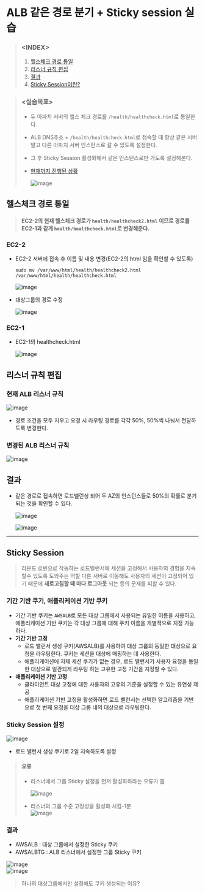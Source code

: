 # ALB 같은 경로 분기 + Sticky session 실습

> ### \<INDEX>
> 1. [헬스체크 경로 통일](#헬스체크-경로-통일)
> 2. [리스너 규칙 편집](#리스너-규칙-편집)
> 3. [결과](#결과)
> 4. [Sticky Session이란?](#Sticky-Session이란)

> ### \<실습목표>
> - 두 아파치 서버의 헬스 체크 경로를 `/health/healthcheck.html`로 통일한다.
> - ALB DNS주소 + `/health/healthcheck.html`로 접속할 때 항상 같은 서버 말고 다른 아파치 서버 인스턴스로 갈 수 있도록 설정한다.
> - 그 후 Sticky Session 활성화해서 같은 인스턴스로만 가도록 설정해본다.
> - [현재까지 진행된 상황](https://github.com/Clary0122/AWS/blob/main/%EC%8B%A4%EC%8A%B5%20-%20ALB%20%EB%8C%80%EC%83%81%EA%B7%B8%EB%A3%B9%20%ED%8F%AC%ED%8A%B8%208088%EB%A1%9C%20%EB%B3%80%EA%B2%BD.md#alb-%EB%8C%80%EC%83%81%EA%B7%B8%EB%A3%B9-%ED%8F%AC%ED%8A%B8-8088%EB%A1%9C-%EB%B3%80%EA%B2%BD)
>   
>   ![image](https://user-images.githubusercontent.com/79209568/170168223-38cd1161-3d98-42ed-b6af-e65a5981cfa7.png)


## 헬스체크 경로 통일
> #### EC2-2의 현재 헬스체크 경로가 `health/healthcheck2.html` 이므로 경로를 EC2-1과 같게 `health/healthcheck.html`로 변경해준다.

### EC2-2
- EC2-2 서버에 접속 후 이름 및 내용 변경(EC2-2의 html 임을 확인할 수 있도록)
  ```
  sudo mv /var/www/html/health/healthcheck2.html /var/www/html/health/healthcheck.html
  ```
  ![image](https://user-images.githubusercontent.com/79209568/170163502-0866ad98-4c65-4374-860a-dd61a5e5e1c3.png)
- 대상그룹의 경로 수정  
  
  ![image](https://user-images.githubusercontent.com/79209568/170164733-511c3ed5-2605-4d73-a757-b220bd152d5d.png)

### EC2-1
- EC2-1의 healthcheck.html  
  
  ![image](https://user-images.githubusercontent.com/79209568/170163632-8d506188-3ad3-43d9-87bb-982ee10cc533.png)

## 리스너 규칙 편집
### 현재 ALB 리스너 규칙
![image](https://user-images.githubusercontent.com/79209568/170164170-0d4ebb00-59e9-4aa0-b085-fe5acd71a1a8.png)
- 경로 조건을 모두 지우고 요청 시 라우팅 경로를 각각 50%, 50%씩 나눠서 전달하도록 변경한다.
### 변경된 ALB 리스너 규칙
![image](https://user-images.githubusercontent.com/79209568/170165109-6dfc75fd-2fd0-4871-bfae-153a360d9fa1.png)

## 결과
- 같은 경로로 접속하면 로드밸런싱 되어 두 AZ의 인스턴스들로 50%의 확률로 분기되는 것을 확인할 수 있다.  
  
  ![image](https://user-images.githubusercontent.com/79209568/170165599-1f7eaf4f-e92a-4dea-9433-3642efd973c5.png)  
  
  ![image](https://user-images.githubusercontent.com/79209568/170165667-e5706027-ecc6-4129-aec0-4b91b8391005.png)

<hr>

## Sticky Session
> 라운드 로빈으로 작동하는 로드벨런서에 세션을 고정해서 사용자의 경험을 지속할수 있도록 도와주는 역할
> 다른 서버로 이동해도 사용자의 세션이 고정되어 있기 때문에 **새로고침할 때 마다 로그아웃** 되는 등의 문제를 피할 수 있다. 
### 기간 기반 쿠기, 애플리케이션 기반 쿠키
- 기간 기반 쿠키는 `AWSALB`로 모든 대상 그룹에서 사용되는 유일한 이름을 사용하고, 애플리케이션 기반 쿠키는 각 대상 그룹에 대해 쿠키 이름을 개별적으로 지정 가능하다.
- **기간 기반 고정**
  - 로드 밸런서 생성 쿠키(AWSALB)를 사용하여 대상 그룹의 동일한 대상으로 요청을 라우팅한다. 쿠키는 세션을 대상에 매핑하는 데 사용한다.
  - 애플리케이션에 자체 세션 쿠키가 없는 경우, 로드 밸런서가 사용자 요청을 동일한 대상으로 일관되게 라우팅 하는 고유한 고정 기간을 지정할 수 있다.
- **애플리케이션 기반 고정**
  - 클라이언트 대상 고정에 대한 사용자의 고유의 기준을 설정할 수 있는 유연성 제공
  - 애플리케이션 기반 고정을 활성화하면 로드 밸런서는 선택한 알고리즘을 기반으로 첫 번째 요청을 대상 그룹 내의 대상으로 라우팅한다. 
### Sticky Session 설정
![image](https://user-images.githubusercontent.com/79209568/170184291-879d9eac-8698-4f78-9542-b78a00cbab6f.png)
- 로드 밸런서 생성 쿠키로 2일 지속하도록 설정
> #### 오류
> - 리스너에서 그룹 Sticky 설정을 먼저 활성화하라는 오류가 뜸   
>   
>   ![image](https://user-images.githubusercontent.com/79209568/170188359-48698fc3-97fc-409c-853a-98a66082a63f.png)
> - 리스너의 그룹 수준 고정성을 활성화 시킴-1분  
>   ![image](https://user-images.githubusercontent.com/79209568/170188925-5bdf3d59-2fb9-4915-9214-d24c6b62d935.png)

### 결과
- AWSALB : 대상 그룹에서 설정한 Sticky 쿠키
- AWSALBTG : ALB 리스너에서 설정한 그룹 Sticky 쿠키

![image](https://user-images.githubusercontent.com/79209568/170189510-c404a667-dbea-43e5-aa2f-4ecfb83f5585.png)  
![image](https://user-images.githubusercontent.com/79209568/170191610-5b7ea70f-7577-43aa-b350-a7847b176005.png)

> 하나의 대상그룹에서만 설정해도 쿠키 생성되는 이유?
